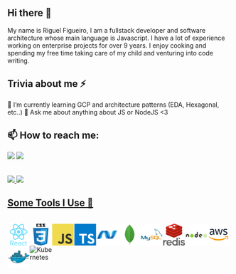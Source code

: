 ## Hi there 👋

My name is Riguel Figueiro, I am a fullstack developer and software architecture whose main language is Javascript. I have a lot of experience working on enterprise projects for over 9 years. I enjoy cooking and spending my free time taking care of my child and venturing into code writing.

## Trivia about me :zap:

 🌱 I’m currently learning GCP and architecture patterns (EDA, Hexagonal, etc..)
 💬 Ask me about anything about JS or NodeJS <3

## 📫 How to reach me:

<div>
  <a href="https://twitter.com/riguelbf" target="_blank"><img src="https://img.shields.io/badge/Twitter-1DA1F2?style=for-the-badge&logo=twitter&logoColor=white" target="_blank"></a>
  <a href="https://www.linkedin.com/in/riguel-figueiro/" target="_blank"><img src="https://img.shields.io/badge/LinkedIn-0077B5?style=for-the-badge&logo=linkedin&logoColor=white" target="_blank"></a>
</div>

<br>
<br>

 <div>
  <a href="https://github.com/riguelbf">
  <img height="180em" src="https://github-readme-stats.vercel.app/api?username=riguelbf&show_icons=true&theme=dracula&include_all_commits=true&count_private=true"/>
  <img height="180em" src="https://github-readme-stats.vercel.app/api/top-langs/?username=riguelbf&layout=compact&langs_count=7&theme=dracula"/>
</div>
  
## Some Tools I Use 🚀
  <br>
 <div>
  <img align="left" src="https://raw.githubusercontent.com/devicons/devicon/master/icons/react/react-original-wordmark.svg" alt="react" width="50" height="50" />
  <img align="left" src="https://raw.githubusercontent.com/devicons/devicon/master/icons/css3/css3-original-wordmark.svg" alt="css3" width="50" height="50" />
  <img align="left" src="https://raw.githubusercontent.com/devicons/devicon/master/icons/javascript/javascript-original.svg" alt="javascript" width="50" height="50" />
  <img align="left" src="https://raw.githubusercontent.com/devicons/devicon/master/icons/typescript/typescript-original.svg" alt="typescript"width="50" height="50" />
  <img align="left" src="https://raw.githubusercontent.com/devicons/devicon/master/icons/dot-net/dot-net-original.svg" alt=".NET" width="50" height="50" />
  <img align="left" src="https://raw.githubusercontent.com/devicons/devicon/master/icons/mongodb/mongodb-original.svg" alt="mongodb" width="50" height="50"" />
  <img align="left" src="https://raw.githubusercontent.com/devicons/devicon/master/icons/mysql/mysql-original-wordmark.svg" alt="mysql"width="50" height="50" />
  <img align="left" src="https://raw.githubusercontent.com/devicons/devicon/master/icons/redis/redis-original-wordmark.svg" alt="redis" width="50" height="50" />
  <img align="left" src="https://raw.githubusercontent.com/devicons/devicon/master/icons/nodejs/nodejs-original-wordmark.svg" alt="nodejs" width="50" height="50" />
  <img align="left" src="https://raw.githubusercontent.com/github/explore/80688e429a7d4ef2fca1e82350fe8e3517d3494d/topics/aws/aws.png" alt="aws" width="50" height="50" />
  <img align="left" src="https://raw.githubusercontent.com/devicons/devicon/master/icons/docker/docker-original.svg" alt="Docker" width="50" height="50" />
  <img align="left" src="https://www.vectorlogo.zone/logos/kubernetes/kubernetes-icon.svg" alt="Kubernetes" width="50" height="50" />
 </div>
<br />
<br />
    
